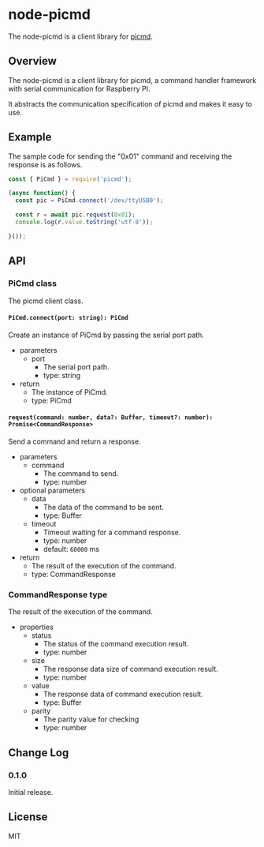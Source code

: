 node-picmd
=====

The node-picmd is a client library for [picmd](https://github.com/ushiboy/pi-cmd).

## Overview

The node-picmd is a client library for picmd, a command handler framework with serial communication for Raspberry PI.

It abstracts the communication specification of picmd and makes it easy to use.

## Example

The sample code for sending the "0x01" command and receiving the response is as follows.

```javascript
const { PiCmd } = require('picmd');

(async function() {
  const pic = PiCmd.connect('/dev/ttyUSB0');

  const r = await pic.request(0x01);
  console.log(r.value.toString('utf-8'));

}());
```

## API

### PiCmd class

The picmd client class.

#### `PiCmd.connect(port: string): PiCmd`

Create an instance of PiCmd by passing the serial port path.

* parameters
  * port
    * The serial port path.
    * type: string
* return
  * The instance of PiCmd.
  * type: PiCmd

#### `request(command: number, data?: Buffer, timeout?: number): Promise<CommandResponse>`

Send a command and return a response.

* parameters
  * command
    * The command to send.
    * type: number
* optional parameters
  * data
    * The data of the command to be sent.
    * type: Buffer
  * timeout
    * Timeout waiting for a command response.
    * type: number
    * default: `60000` ms
* return
  * The result of the execution of the command.
  * type: CommandResponse

### CommandResponse type

The result of the execution of the command.

* properties
  * status
    * The status of the command execution result.
    * type: number
  * size
    * The response data size of command execution result.
    * type: number
  * value
    * The response data of command execution result.
    * type: Buffer
  * parity
    * The parity value for checking
    * type: number

## Change Log

### 0.1.0

Initial release.

## License

MIT